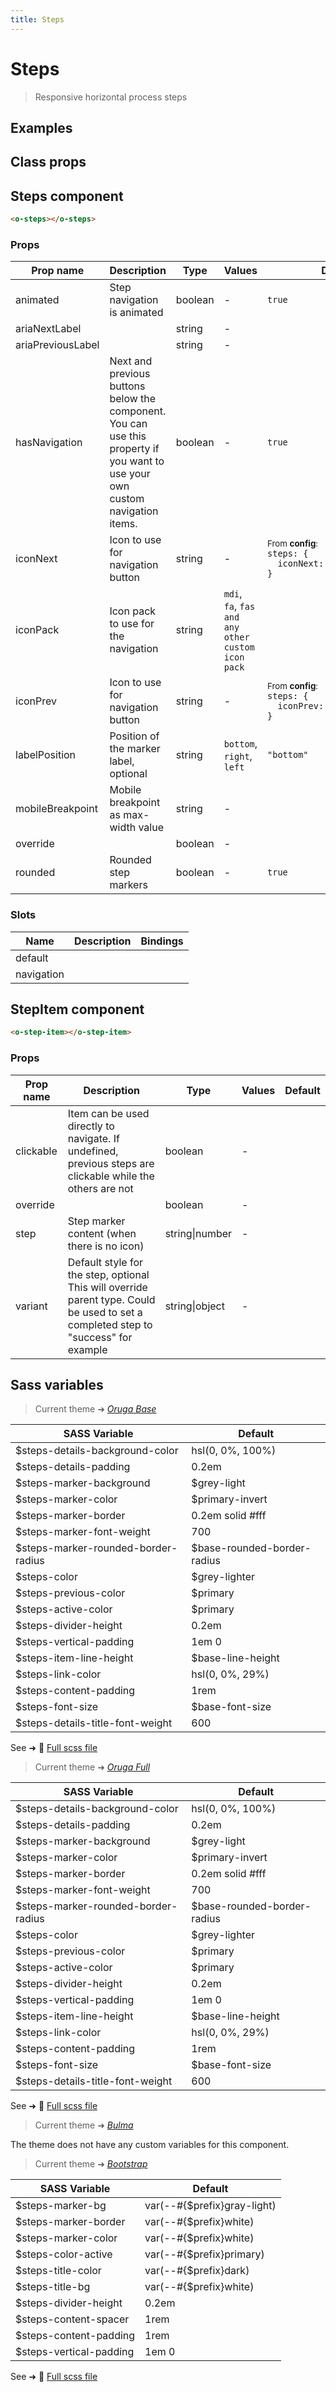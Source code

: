 ```yaml
---
title: Steps
---
```


# Steps

<div class="vp-doc">

> Responsive horizontal process steps

<Carbon />
</div>

<div class="vp-example">

## Examples

<example-steps />

</div>
<div class="vp-example">

## Class props

<inspector-steps-viewer />

</div>

<div class="vp-doc">

## Steps component

```html
<o-steps></o-steps>
```

### Props

| Prop name         | Description                                                                                                                   | Type    | Values                                            | Default                                                                                                                                                     |
| ----------------- | ----------------------------------------------------------------------------------------------------------------------------- | ------- | ------------------------------------------------- | ----------------------------------------------------------------------------------------------------------------------------------------------------------- |
| animated          | Step navigation is animated                                                                                                   | boolean | -                                                 | <code style='white-space: nowrap; padding: 0;'>true</code>                                                                                                  |
| ariaNextLabel     |                                                                                                                               | string  | -                                                 | <code style='white-space: nowrap; padding: 0;'></code>                                                                                                      |
| ariaPreviousLabel |                                                                                                                               | string  | -                                                 | <code style='white-space: nowrap; padding: 0;'></code>                                                                                                      |
| hasNavigation     | Next and previous buttons below the component. You can use this property if you want to use your own custom navigation items. | boolean | -                                                 | <code style='white-space: nowrap; padding: 0;'>true</code>                                                                                                  |
| iconNext          | Icon to use for navigation button                                                                                             | string  | -                                                 | <div><small>From <b>config</b>:</small></div><code style='white-space: nowrap; padding: 0;'>steps: {<br>&nbsp;&nbsp;iconNext: "chevron-right", <br>}</code> |
| iconPack          | Icon pack to use for the navigation                                                                                           | string  | `mdi`, `fa`, `fas and any other custom icon pack` | <code style='white-space: nowrap; padding: 0;'></code>                                                                                                      |
| iconPrev          | Icon to use for navigation button                                                                                             | string  | -                                                 | <div><small>From <b>config</b>:</small></div><code style='white-space: nowrap; padding: 0;'>steps: {<br>&nbsp;&nbsp;iconPrev: "chevron-left", <br>}</code>  |
| labelPosition     | Position of the marker label, optional                                                                                        | string  | `bottom`, `right`, `left`                         | <code style='white-space: nowrap; padding: 0;'>"bottom"</code>                                                                                              |
| mobileBreakpoint  | Mobile breakpoint as max-width value                                                                                          | string  | -                                                 | <code style='white-space: nowrap; padding: 0;'></code>                                                                                                      |
| override          |                                                                                                                               | boolean | -                                                 | <code style='white-space: nowrap; padding: 0;'></code>                                                                                                      |
| rounded           | Rounded step markers                                                                                                          | boolean | -                                                 | <code style='white-space: nowrap; padding: 0;'>true</code>                                                                                                  |

### Slots

| Name       | Description | Bindings |
| ---------- | ----------- | -------- |
| default    |             |          |
| navigation |             | <br/>    |

</div>

<div class="vp-doc">

## StepItem component

```html
<o-step-item></o-step-item>
```

### Props

| Prop name | Description                                                                                                                         | Type           | Values | Default                                                |
| --------- | ----------------------------------------------------------------------------------------------------------------------------------- | -------------- | ------ | ------------------------------------------------------ |
| clickable | Item can be used directly to navigate. If undefined, previous steps are clickable while the others are not                          | boolean        | -      |                                                        |
| override  |                                                                                                                                     | boolean        | -      | <code style='white-space: nowrap; padding: 0;'></code> |
| step      | Step marker content (when there is no icon)                                                                                         | string\|number | -      | <code style='white-space: nowrap; padding: 0;'></code> |
| variant   | Default style for the step, optional This will override parent type. Could be used to set a completed step to "success" for example | string\|object | -      | <code style='white-space: nowrap; padding: 0;'></code> |

</div>

<div class="vp-doc">

</div>
<div class="vp-doc">

## Sass variables

<div class="theme-orugabase">

> Current theme ➜ _[Oruga Base](https://github.com/oruga-ui/theme-oruga)_

| SASS Variable                       | Default                     |
| ----------------------------------- | --------------------------- |
| $steps-details-background-color     | hsl(0, 0%, 100%)            |
| $steps-details-padding              | 0.2em                       |
| $steps-marker-background            | $grey-light                 |
| $steps-marker-color                 | $primary-invert             |
| $steps-marker-border                | 0.2em solid #fff            |
| $steps-marker-font-weight           | 700                         |
| $steps-marker-rounded-border-radius | $base-rounded-border-radius |
| $steps-color                        | $grey-lighter               |
| $steps-previous-color               | $primary                    |
| $steps-active-color                 | $primary                    |
| $steps-divider-height               | 0.2em                       |
| $steps-vertical-padding             | 1em 0                       |
| $steps-item-line-height             | $base-line-height           |
| $steps-link-color                   | hsl(0, 0%, 29%)             |
| $steps-content-padding              | 1rem                        |
| $steps-font-size                    | $base-font-size             |
| $steps-details-title-font-weight    | 600                         |

See ➜ 📄 [Full scss file](https://github.com/oruga-ui/theme-oruga/tree/main/src/assets/scss/components/_steps.scss)

</div><div class="theme-orugafull">

> Current theme ➜ _[Oruga Full](https://github.com/oruga-ui/theme-oruga)_

| SASS Variable                       | Default                     |
| ----------------------------------- | --------------------------- |
| $steps-details-background-color     | hsl(0, 0%, 100%)            |
| $steps-details-padding              | 0.2em                       |
| $steps-marker-background            | $grey-light                 |
| $steps-marker-color                 | $primary-invert             |
| $steps-marker-border                | 0.2em solid #fff            |
| $steps-marker-font-weight           | 700                         |
| $steps-marker-rounded-border-radius | $base-rounded-border-radius |
| $steps-color                        | $grey-lighter               |
| $steps-previous-color               | $primary                    |
| $steps-active-color                 | $primary                    |
| $steps-divider-height               | 0.2em                       |
| $steps-vertical-padding             | 1em 0                       |
| $steps-item-line-height             | $base-line-height           |
| $steps-link-color                   | hsl(0, 0%, 29%)             |
| $steps-content-padding              | 1rem                        |
| $steps-font-size                    | $base-font-size             |
| $steps-details-title-font-weight    | 600                         |

See ➜ 📄 [Full scss file](https://github.com/oruga-ui/theme-oruga/tree/main/src/assets/scss/components/_steps.scss)

</div><div class="theme-bulma">

> Current theme ➜ _[Bulma](https://github.com/oruga-ui/theme-bulma)_

<p>The theme does not have any custom variables for this component.</p>
</div><div class="theme-bootstrap">

> Current theme ➜ _[Bootstrap](https://github.com/oruga-ui/theme-bootstrap)_

| SASS Variable           | Default                     |
| ----------------------- | --------------------------- |
| $steps-marker-bg        | var(--#{$prefix}gray-light) |
| $steps-marker-border    | var(--#{$prefix}white)      |
| $steps-marker-color     | var(--#{$prefix}white)      |
| $steps-color-active     | var(--#{$prefix}primary)    |
| $steps-title-color      | var(--#{$prefix}dark)       |
| $steps-title-bg         | var(--#{$prefix}white)      |
| $steps-divider-height   | 0.2em                       |
| $steps-content-spacer   | 1rem                        |
| $steps-content-padding  | 1rem                        |
| $steps-vertical-padding | 1em 0                       |

See ➜ 📄 [Full scss file](https://github.com/oruga-ui/theme-bootstrap/tree/main/src/assets/scss/components/_steps.scss)

</div>

</div>
